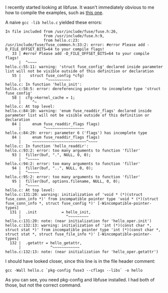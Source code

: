 I recently started looking at libfuse. It wasn't immediately obvious to me
how to compile the examples, such as
[this one](https://github.com/libfuse/libfuse/blob/62c1941cc846aeeae04b090d5d24252ba7365a41/example/hello.c).

A naive `gcc -lib hello.c` yielded these errors:

```
In file included from /usr/include/fuse/fuse.h:26,
                 from /usr/include/fuse.h:9,
                 from hello.c:23:
/usr/include/fuse/fuse_common.h:33:2: error: #error Please add -D_FILE_OFFSET_BITS=64 to your compile flags!
   33 | #error Please add -D_FILE_OFFSET_BITS=64 to your compile flags!
      |  ^~~~~
hello.c:55:11: warning: 'struct fuse_config' declared inside parameter list will not be visible outside of this definition or declaration
   55 |    struct fuse_config *cfg)
      |           ^~~~~~~~~~~
hello.c: In function 'hello_init':
hello.c:58:5: error: dereferencing pointer to incomplete type 'struct fuse_config'
   58 |  cfg->kernel_cache = 1;
      |     ^~
hello.c: At top level:
hello.c:84:10: warning: 'enum fuse_readdir_flags' declared inside parameter list will not be visible outside of this definition or declaration
   84 |     enum fuse_readdir_flags flags)
      |          ^~~~~~~~~~~~~~~~~~
hello.c:84:29: error: parameter 6 ('flags') has incomplete type
   84 |     enum fuse_readdir_flags flags)
      |     ~~~~~~~~~~~~~~~~~~~~~~~~^~~~~
hello.c: In function 'hello_readdir':
hello.c:93:2: error: too many arguments to function 'filler'
   93 |  filler(buf, ".", NULL, 0, 0);
      |  ^~~~~~
hello.c:94:2: error: too many arguments to function 'filler'
   94 |  filler(buf, "..", NULL, 0, 0);
      |  ^~~~~~
hello.c:95:2: error: too many arguments to function 'filler'
   95 |  filler(buf, options.filename, NULL, 0, 0);
      |  ^~~~~~
hello.c: At top level:
hello.c:131:20: warning: initialization of 'void * (*)(struct fuse_conn_info *)' from incompatible pointer type 'void * (*)(struct fuse_conn_info *, struct fuse_config *)' [-Wincompatible-pointer-types]
  131 |  .init           = hello_init,
      |                    ^~~~~~~~~~
hello.c:131:20: note: (near initialization for 'hello_oper.init')
hello.c:132:13: warning: initialization of 'int (*)(const char *, struct stat *)' from incompatible pointer type 'int (*)(const char *, struct stat *, struct fuse_file_info *)' [-Wincompatible-pointer-types]
  132 |  .getattr = hello_getattr,
      |             ^~~~~~~~~~~~~
hello.c:132:13: note: (near initialization for 'hello_oper.getattr')
```

I should have looked closer, since this line is in the file header comment:

```gcc -Wall hello.c `pkg-config fuse3 --cflags --libs` -o hello```

As you can see, you need pkg-config and libfuse installed. I had both of those,
but not the correct command.
